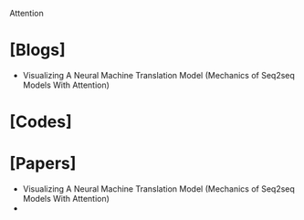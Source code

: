 Attention

# [Blogs]
+ Visualizing A Neural Machine Translation Model (Mechanics of Seq2seq Models With Attention)


# [Codes]


# [Papers]
+ Visualizing A Neural Machine Translation Model (Mechanics of Seq2seq Models With Attention)
+ 
